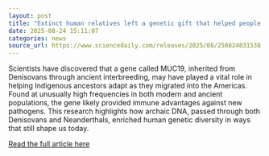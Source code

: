 ```yaml
---
layout: post
title: "Extinct human relatives left a genetic gift that helped people thrive in the Americas"
date: 2025-08-24 15:11:07 
categories: news
source_url: https://www.sciencedaily.com/releases/2025/08/250824031538.htm
---
```


Scientists have discovered that a gene called MUC19, inherited from Denisovans through ancient interbreeding, may have played a vital role in helping Indigenous ancestors adapt as they migrated into the Americas. Found at unusually high frequencies in both modern and ancient populations, the gene likely provided immune advantages against new pathogens. This research highlights how archaic DNA, passed through both Denisovans and Neanderthals, enriched human genetic diversity in ways that still shape us today.

[Read the full article here](https://www.sciencedaily.com/releases/2025/08/250824031538.htm)
